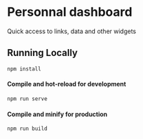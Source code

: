 # Personnal dashboard 

Quick access to links, data and other widgets

## Running Locally

```
npm install
```

#### Compile and hot-reload for development

```
npm run serve
```

#### Compile and minify for production

```
npm run build
```